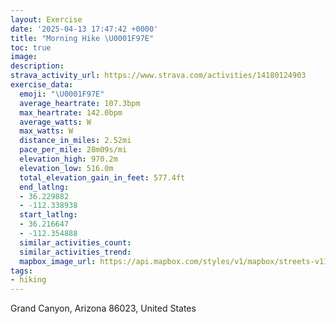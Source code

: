 ```yaml
---
layout: Exercise
date: '2025-04-13 17:47:42 +0000'
title: "Morning Hike \U0001F97E"
toc: true
image:
description:
strava_activity_url: https://www.strava.com/activities/14180124903
exercise_data:
  emoji: "\U0001F97E"
  average_heartrate: 107.3bpm
  max_heartrate: 142.0bpm
  average_watts: W
  max_watts: W
  distance_in_miles: 2.52mi
  pace_per_mile: 28m09s/mi
  elevation_high: 970.2m
  elevation_low: 516.0m
  total_elevation_gain_in_feet: 577.4ft
  end_latlng:
  - 36.229882
  - -112.338938
  start_latlng:
  - 36.216647
  - -112.354888
  similar_activities_count:
  similar_activities_trend:
  mapbox_image_url: https://api.mapbox.com/styles/v1/mapbox/streets-v11/static/path-5+787af2-1.0(qx%60%7CE%7CcwlTWBUE_%40%3FOCCMOE%5BU%40F%5BEIIKEO%5DQWEG%40OACMGIACC%5B%7B%40E_%40K_%40CYBSAIGiAI%5DGOY%5DCOEICUEKYQQa%40SUEcAOq%40GMi%40q%40MI_%40a%40KGWGIEOAKFI%40YKKKIQaAo%40COMWIAGBQKODCJK%40o%40YMMEMSKGMc%40WQ%5Ba%40WEOC%3FCG%40ECQMA%3FOIM%40EEOGKKGOQEAKBOAKCe%40BGEOOGc%40SGSK%40%5DKSGAG%40I%3F%3FOLKFQGCI%40MJGAAGFMAGDIAMMKSCIQ%40OKo%40%40SNc%40Jg%40PUD%3F%3FCHD%40CTAAF%40ILILEBGTW%40ICEM%3FQGMAEICI%40QHS%3FKQWIEIIOWGSIM_%40KEGTMCSUKGIKCOAMGKCM%40OEe%40Be%40VWFIJ%5BLINKDSGK%40GBCAAEGEg%40LKAID_%40EO%40ECGOOIC%40GJMj%40QVYEk%40Ag%40GcAo%40Qe%40Ei%40G%5B%40QES%40aAJk%40%40a%40La%40BSZg%40Pc%40DCFMEa%40Hc%40FMEI%5D%5DCGBe%40%5Dg%40Ku%40Oi%40c%40cACKGOKIk%40_%40YCS%40OHc%40%40WNQBS%3FOFSNMBM%40KCSBOJIPSHIJo%40f%40GP%5BLO%40MAIDU%40UA_%40ZKBCAKHC%3FEOg%40OMPKFOBKE%40%3FKA%5BTWFSEMAECIMYGOIcBFUFKHERo%40Jc%40ZIFWt%40ON%3FFB%40AB%3FONSRm%40HKVOFIb%40KP%3FJ%5BFC%60%40IV%40~%40En%40T%60%40FBC%40GD%40DCBU%3FQA%3FHOXS%5EBHY%40MHIHABEHG%3FCJ%40BE%3FIT%5BJGFCJBTC),pin-s-s+e5b22e(-112.35407,36.21785),pin-s-f+89ae00(-112.33984000000004,36.231179999999966)/auto/800x800?access_token=pk.eyJ1Ijoiam9zaGJlY2ttYW4iLCJhIjoiY205eWR2aDd1MWZ6djJrbXc4a3M0bWZleiJ9.XiG9OWkNcZk2QzjJbxLB4A
tags:
- hiking
---
```




Grand Canyon, Arizona 86023, United States
